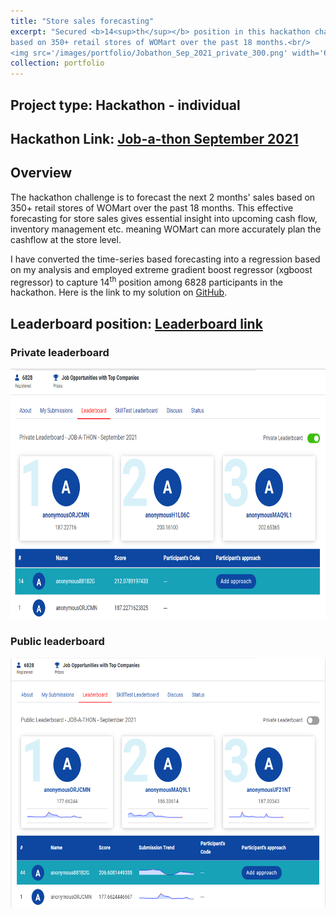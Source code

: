 ```yaml
---
title: "Store sales forecasting"
excerpt: "Secured <b>14<sup>th</sup></b> position in this hackathon challenge to forecast the next 2 month's sales 
based on 350+ retail stores of WOMart over the past 18 months.<br/>
<img src='/images/portfolio/Jobathon_Sep_2021_private_300.png' width='600' height='300'>"
collection: portfolio
---
```


## Project type: Hackathon - individual

## Hackathon Link: [Job-a-thon September 2021](https://datahack.analyticsvidhya.com/contest/job-a-thon-september-2021/#About)

## Overview
The hackathon challenge is to forecast the next 2 months' sales based on 350+ retail stores of WOMart over the past 18 months. 
This effective forecasting for store sales gives essential insight into upcoming cash flow, inventory management etc. 
meaning WOMart can more accurately plan the cashflow at the store level.

I have converted the time-series based forecasting into a regression based on my analysis and employed extreme gradient 
boost regressor (xgboost regressor) to capture 14<sup>th</sup> position among 6828 participants in the hackathon. Here 
is the link to my solution on [GitHub](https://github.com/PraphulSamavedam/AV-Jobathon-Sep-2021). 

## Leaderboard position: [Leaderboard link](https://datahack.analyticsvidhya.com/contest/job-a-thon-september-2021/#LeaderBoard)
### Private leaderboard
<img src="/images/portfolio/Jobathon_Sep_2021_private.png" alt="Datathon Sept 2021 Private leadership board" height="400">

### Public leaderboard
<img src="/images/portfolio/Jobathon_Sep_2021_public.png" alt="Job-a-thon Sept 2021 Public leadership board" height="400">
